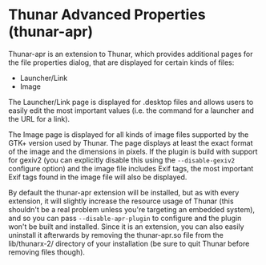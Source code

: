 Thunar Advanced Properties (thunar-apr)
=======================================

Thunar-apr is an extension to Thunar, which provides additional pages for the file properties dialog, that are displayed for certain kinds of files:

 * Launcher/Link
 * Image

The Launcher/Link page is displayed for .desktop files and allows users to easily edit the most important values (i.e. the command for a launcher and the URL for a link).

The Image page is displayed for all kinds of image files supported by the GTK+ version used by Thunar. The page displays at least the exact format of the image and the dimensions in pixels. If the plugin is build with support for gexiv2 (you can explicitly disable this using the `--disable-gexiv2` configure option) and the image file includes Exif tags, the most important Exif tags found in the image file will also be displayed.

By default the thunar-apr extension will be installed, but as with every extension, it will slightly increase the resource usage of Thunar (this shouldn't be a real problem unless you're targeting an embedded system), and so you can pass `--disable-apr-plugin` to configure and the plugin won't be built and installed. Since it is an extension, you can also easily uninstall it afterwards by removing the thunar-apr.so file from the lib/thunarx-2/ directory of your installation (be sure to quit Thunar before removing files though).
